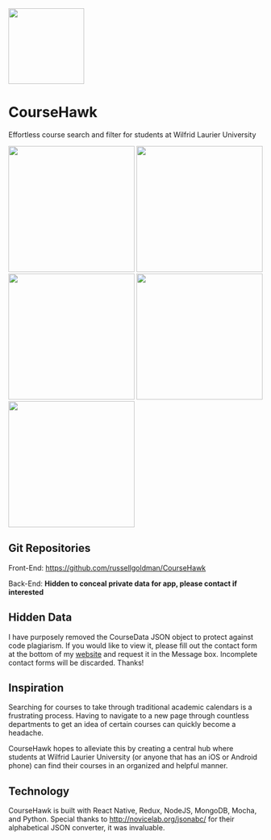 <img src="https://user-images.githubusercontent.com/15056496/43810157-378e4eec-9a84-11e8-8d99-263f5c6f241d.png" width="150"  />

# CourseHawk
Effortless course search and filter for students at Wilfrid Laurier University

 <img src="https://user-images.githubusercontent.com/15056496/43809870-c8ffa9e0-9a82-11e8-975d-c9569d6bff33.png" width="250"  /> <img src="https://user-images.githubusercontent.com/15056496/43809871-c96f9e6c-9a82-11e8-8030-dacefd79789f.png" width="250" />  
<img src="https://user-images.githubusercontent.com/15056496/43809872-c986ead6-9a82-11e8-8af9-bb4f5efff20c.png" width="250" /> <img src="https://user-images.githubusercontent.com/15056496/43809873-c996c280-9a82-11e8-95b5-725d4a9011c2.png" width="250" /> <img src="https://user-images.githubusercontent.com/15056496/43809874-c9aa31da-9a82-11e8-8f69-9cd846a3c662.png" width="250" />

## Git Repositories
Front-End: https://github.com/russellgoldman/CourseHawk

Back-End: **Hidden to conceal private data for app, please contact if interested**

## Hidden Data
I have purposely removed the CourseData JSON object to protect against code plagiarism. If you would like to view it, please fill out the contact form at the bottom of my [website](https://russellgoldman.me) and request it in the Message box. Incomplete contact forms will be discarded. Thanks!

## Inspiration
Searching for courses to take through traditional academic calendars is a frustrating process. Having to navigate to a new page through countless departments to get an idea of certain courses can quickly become a headache.

CourseHawk hopes to alleviate this by creating a central hub where students at Wilfrid Laurier University (or anyone that has an iOS or Android phone) can find their courses in an organized and helpful manner.

## Technology
CourseHawk is built with React Native, Redux, NodeJS, MongoDB, Mocha, and Python. Special thanks to http://novicelab.org/jsonabc/ for their alphabetical JSON converter, it was invaluable.
